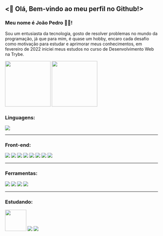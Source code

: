 ## <👋 Olá, Bem-vindo ao meu perfil no Github!>
### Meu nome é João Pedro 🧑‍💻!

Sou um entusiasta da tecnologia, gosto de resolver problemas no mundo da programação, já que para mim, é quase um hobby, encaro cada desafio como motivação para estudar e aprimorar meus conhecimentos, em fevereiro de 2022 iniciei meus estudos no curso de Desenvolvimento Web na Trybe.

<div>
<img height="150em" src="https://github-readme-stats.vercel.app/api/top-langs/?username=jpoliveiramateus&layout=compact&langs_count=7&theme=github_dark"/>
<img height="150em" src="https://github-readme-stats.vercel.app/api?username=jpoliveiramateus&show_icons=true&theme=github_dark&include_all_commits=true&count_private=true"/>
</div>

### Linguagens:
<div>
  <img src="https://img.shields.io/badge/JavaScript-F7DF1E?style=for-the-badge&logo=javascript&logoColor=black" />
</div>

<hr />

### Front-end:
<div>
  <img src="https://img.shields.io/badge/HTML5-E34F26?style=for-the-badge&logo=html5&logoColor=white" />
  <img src="https://img.shields.io/badge/CSS3-1572B6?style=for-the-badge&logo=css3&logoColor=white" />
  <img src="https://img.shields.io/badge/Node.js-43853D?style=for-the-badge&logo=node.js&logoColor=white" />
  <img src="https://img.shields.io/badge/React_Router-CA4245?style=for-the-badge&logo=react-router&logoColor=white" />
  <img src="https://img.shields.io/badge/Redux-593D88?style=for-the-badge&logo=redux&logoColor=white" />
  <img src="https://img.shields.io/badge/Bootstrap-563D7C?style=for-the-badge&logo=bootstrap&logoColor=white" />
  <img src="https://img.shields.io/badge/Jest-323330?style=for-the-badge&logo=Jest&logoColor=white" />
  <img src="https://img.shields.io/badge/testing%20library-323330?style=for-the-badge&logo=testing-library&logoColor=red" />
</div>

<hr />

### Ferramentas:
<div>
  <img src="https://img.shields.io/badge/GIT-E44C30?style=for-the-badge&logo=git&logoColor=white" />
  <img src="https://img.shields.io/badge/eslint-3A33D1?style=for-the-badge&logo=eslint&logoColor=white" />
  <img src="https://img.shields.io/badge/Vercel-000000?style=for-the-badge&logo=vercel&logoColor=white" />
  <img src="https://img.shields.io/badge/Figma-F24E1E?style=for-the-badge&logo=figma&logoColor=white" />
</div>

<hr />

### Estudando:
<div>
  <img src="https://alefevariani.files.wordpress.com/2016/03/dockerlogo.png"  width="70px" />
  <img src="https://img.shields.io/badge/MySQL-005C84?style=for-the-badge&logo=mysql&logoColor=white" />
  <img src="https://img.shields.io/badge/Node.js-43853D?style=for-the-badge&logo=node.js&logoColor=white" />
</div>
